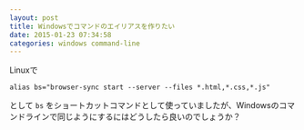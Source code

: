 ```yaml
---
layout: post
title: Windowsでコマンドのエイリアスを作りたい
date: 2015-01-23 07:34:58
categories: windows command-line
---
```

<!-- {% raw %} -->
<p>Linuxで</p>

<pre><code>alias bs="browser-sync start --server --files *.html,*.css,*.js"
</code></pre>

<p>として <code>bs</code> をショートカットコマンドとして使っていましたが、Windowsのコマンドラインで同じようにするにはどうしたら良いのでしょうか？</p>
<!-- {% endraw %} -->

